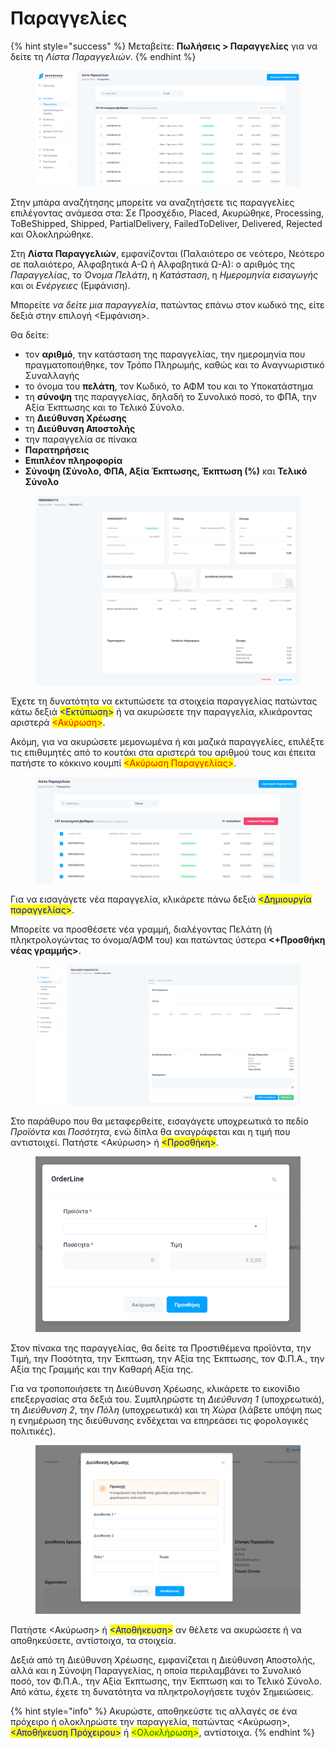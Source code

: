 # Παραγγελίες

{% hint style="success" %}
Μεταβείτε: **Πωλήσεις > Παραγγελίες** για να δείτε τη _Λίστα Παραγγελιών_.
{% endhint %}

<figure><img src="../.gitbook/assets/ScreenHunter 35 (1).png" alt=""><figcaption></figcaption></figure>

Στην μπάρα αναζήτησης μπορείτε να αναζητήσετε τις παραγγελίες επιλέγοντας ανάμεσα στα: Σε Προσχέδιο, Placed, Ακυρώθηκε, Processing, ToBeShipped, Shipped, PartialDelivery, FailedToDeliver, Delivered, Rejected και Ολοκληρώθηκε.

Στη **Λίστα Παραγγελιών**, εμφανίζονται (Παλαιότερο σε νεότερο, Νεότερο σε παλαιότερο, Αλφαβητικά Α-Ω ή Αλφαβητικά Ω-Α): ο αριθμός της _Παραγγελίας_, το _Όνομα Πελάτη_, η _Κατάσταση_, η _Ημερομηνία_ _εισαγωγής_ και οι _Ενέργειες_ (Εμφάνιση).

Μπορείτε _να δείτε μια παραγγελία_, πατώντας επάνω στον κωδικό της, είτε δεξιά στην επιλογή <Εμφάνιση>.&#x20;

Θα δείτε:

* τον **αριθμό**, την κατάσταση της παραγγελίας, την ημερομηνία που πραγματοποιήθηκε, τον Τρόπο Πληρωμής, καθώς και το Αναγνωριστικό Συναλλαγής
* το όνομα του **πελάτη**, τον Κωδικό, το ΑΦΜ του και το Υποκατάστημα
* τη **σύνοψη** της παραγγελίας, δηλαδή το Συνολικό ποσό, το ΦΠΑ, την Αξία Έκπτωσης και το Τελικό Σύνολο.
* τη **Διεύθυνση Χρέωσης**
* τη **Διεύθυνση Αποστολής**
* την παραγγελία σε πίνακα
* **Παρατηρήσεις**
* **Επιπλέον πληροφορία**
* **Σύνοψη (Σύνολο, ΦΠΑ, Αξία Έκπτωσης, Έκπτωση (%)** και **Τελικό Σύνολο**

<figure><img src="../.gitbook/assets/ScreenHunter 98.png" alt=""><figcaption></figcaption></figure>

Έχετε τη δυνατότητα να εκτυπώσετε τα στοιχεία παραγγελίας πατώντας κάτω δεξιά <mark style="color:blue;"><Εκτύπωση></mark> ή να ακυρώσετε την παραγγελία, κλικάροντας αριστερά <mark style="color:red;"><Ακύρωση></mark>.

Ακόμη, για να ακυρώσετε μεμονωμένα ή και μαζικά παραγγελίες, επιλέξτε τις επιθυμητές από το κουτάκι στα αριστερά του αριθμού τους και έπειτα πατήστε το κόκκινο κουμπί <mark style="color:red;"><Ακύρωση Παραγγελίας></mark>.

<figure><img src="../.gitbook/assets/ScreenHunter 37 (1).png" alt=""><figcaption></figcaption></figure>

Για να εισαγάγετε νέα παραγγελία, κλικάρετε πάνω δεξιά <mark style="color:blue;"><Δημιουργία παραγγελίας></mark>.

Μπορείτε να προσθέσετε νέα γραμμή, διαλέγοντας Πελάτη (ή πληκτρολογώντας το όνομα/ΑΦΜ του) και πατώντας ύστερα **<+Προσθήκη νέας γραμμής>**.&#x20;

<figure><img src="../.gitbook/assets/ScreenHunter 39.png" alt=""><figcaption></figcaption></figure>

Στο παράθυρο που θα μεταφερθείτε, εισαγάγετε υποχρεωτικά το πεδίο _Προϊόντα_ και _Ποσότητα_, ενώ δίπλα θα αναγράφεται και η τιμή που αντιστοιχεί. Πατήστε <Ακύρωση> ή <mark style="color:blue;"><Προσθήκη></mark>.

<figure><img src="../.gitbook/assets/ScreenHunter 41 (1).png" alt=""><figcaption></figcaption></figure>

Στον πίνακα της παραγγελίας, θα δείτε τα Προστιθέμενα προϊόντα, την Τιμή, την Ποσότητα, την Έκπτωση, την Αξία της Έκπτωσης, τον Φ.Π.Α., την Αξία της Γραμμής και την Καθαρή Αξία της.

Για να τροποποιήσετε τη Διεύθυνση Χρέωσης, κλικάρετε το εικονίδιο επεξεργασίας στα δεξιά του. Συμπληρώστε τη _Διεύθυνση 1_ (υποχρεωτικά), τη _Διεύθυνση 2_, την _Πόλη_ (υποχρεωτικά) και τη _Χώρα_ (λάβετε υπόψη πως η ενημέρωση της διεύθυνσης ενδέχεται να επηρεάσει τις φορολογικές πολιτικές).

<figure><img src="../.gitbook/assets/ScreenHunter 58 (1).png" alt=""><figcaption></figcaption></figure>

Πατήστε <Ακύρωση> ή <mark style="color:blue;"><Αποθήκευση></mark> αν θέλετε να ακυρώσετε ή να αποθηκεύσετε, αντίστοιχα, τα στοιχεία.

Δεξιά από τη Διεύθυνση Χρέωσης, εμφανίζεται η Διεύθυνση Αποστολής, αλλά και η Σύνοψη Παραγγελίας, η οποία περιλαμβάνει το Συνολικό ποσό, τον Φ.Π.Α., την Αξία Έκπτωσης, την Έκπτωση και το Τελικό Σύνολο. Από κάτω, έχετε τη δυνατότητα να πληκτρολογήσετε τυχόν Σημειώσεις.

{% hint style="info" %}
Ακυρώστε, αποθηκεύστε τις αλλαγές σε ένα πρόχειρο ή ολοκληρώστε την παραγγελία, πατώντας <Ακύρωση>, <mark style="color:blue;"><Αποθήκευση Πρόχειρου></mark> ή <mark style="color:green;"><Ολοκλήρωση></mark>, αντίστοιχα. &#x20;
{% endhint %}



